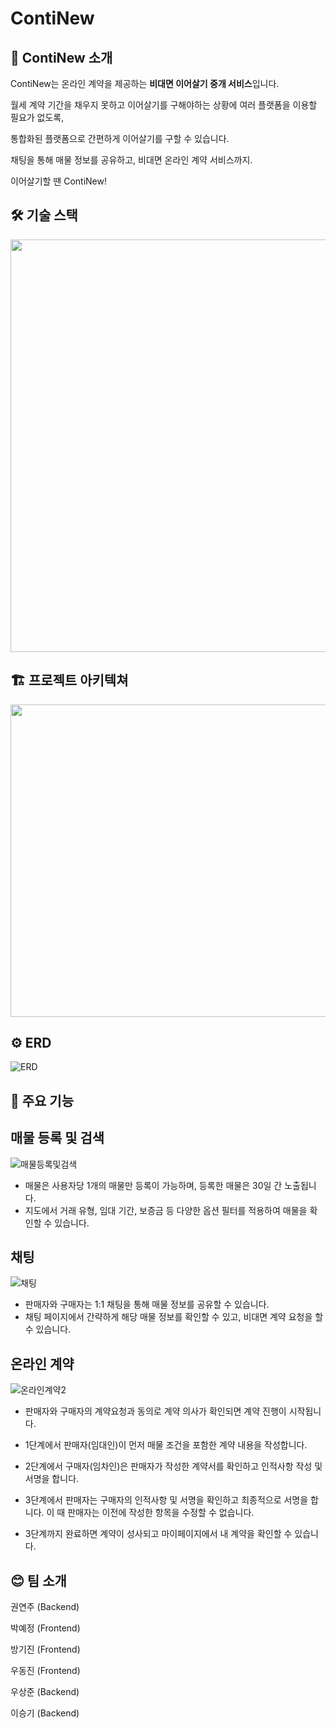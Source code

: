 ﻿# ContiNew
## 🏡 ContiNew 소개
ContiNew는 온라인 계약을 제공하는 **비대면 이어살기 중개 서비스**입니다.

월세 계약 기간을 채우지 못하고 이어살기를 구해야하는 상황에 여러 플랫폼을 이용할 필요가 없도록,

통합화된 플랫폼으로 간편하게 이어살기를 구할 수 있습니다.

채팅을 통해 매물 정보를 공유하고, 비대면 온라인 계약 서비스까지.

이어살기할 땐 ContiNew!

## 🛠 기술 스택
<img src="https://user-images.githubusercontent.com/75344304/175760960-4622ea98-0c0c-410f-a8c8-07077ee67d24.png"  width="800" height="660"/>


## 🏗 프로젝트 아키텍쳐
<img src="https://user-images.githubusercontent.com/75344304/175760777-abebfb34-ea75-436c-ac63-f2706b90d4b7.png"  width="800" height="500"/>



## ⚙️ ERD
![ERD](https://user-images.githubusercontent.com/75344304/175761311-6e416bdf-f286-4e3d-8240-cc415046c28b.png)



## 📌 주요 기능
## 매물 등록 및 검색

![매물등록및검색](https://user-images.githubusercontent.com/75344304/175760800-afa6891a-f576-4266-9c1b-e6b72196b504.png)

-  매물은 사용자당 1개의 매물만 등록이 가능하며, 등록한 매물은 30일 간 노출됩니다.
- 지도에서 거래 유형, 임대 기간, 보증금 등 다양한 옵션 필터를 적용하여 매물을 확인할 수 있습니다.



## 채팅
 
![채팅](https://user-images.githubusercontent.com/75344304/175760803-424e0140-f1b4-4464-af52-ed1f6ee67724.png)

- 판매자와 구매자는 1:1 채팅을 통해 매물 정보를 공유할 수 있습니다. 
- 채팅 페이지에서 간략하게 해당 매물 정보를 확인할 수 있고, 비대면 계약 요청을 할 수 있습니다.



## 온라인 계약
![온라인계약2](https://user-images.githubusercontent.com/75344304/175761443-fc345885-e03a-4657-8b5e-98b4886825be.png)

- 판매자와 구매자의 계약요청과 동의로 계약 의사가 확인되면 계약 진행이 시작됩니다.


- 1단계에서 판매자(임대인)이 먼저 매물 조건을 포함한 계약 내용을 작성합니다.


- 2단계에서 구매자(임차인)은 판매자가 작성한 계약서를 확인하고 인적사항 작성 및 서명을 합니다.
- 3단계에서 판매자는 구매자의 인적사항 및 서명을 확인하고 최종적으로 서명을 합니다. 이 때 판매자는 이전에 작성한 항목을 수정할 수 없습니다.
- 3단계까지 완료하면 계약이 성사되고 마이페이지에서 내 계약을 확인할 수 있습니다.



## 😊 팀 소개

권연주 (Backend)

박예정 (Frontend)

방기진 (Frontend)

우동진 (Frontend)

우상준 (Backend)

이승기 (Backend)

